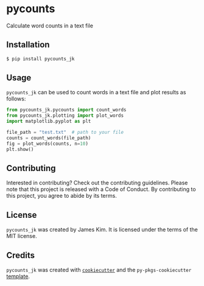 # pycounts

Calculate word counts in a text file

## Installation

```bash
$ pip install pycounts_jk
```

## Usage

`pycounts_jk` can be used to count words in a text file and plot results
as follows:

```python
from pycounts_jk.pycounts import count_words
from pycounts_jk.plotting import plot_words
import matplotlib.pyplot as plt

file_path = "test.txt"  # path to your file
counts = count_words(file_path)
fig = plot_words(counts, n=10)
plt.show()
```

## Contributing

Interested in contributing? Check out the contributing guidelines. Please note that this project is released with a Code of Conduct. By contributing to this project, you agree to abide by its terms.

## License

`pycounts_jk` was created by James Kim. It is licensed under the terms of the MIT license.

## Credits

`pycounts_jk` was created with [`cookiecutter`](https://cookiecutter.readthedocs.io/en/latest/) and the `py-pkgs-cookiecutter` [template](https://github.com/py-pkgs/py-pkgs-cookiecutter).
